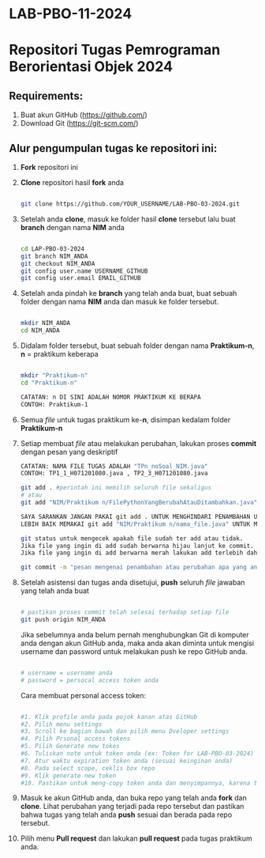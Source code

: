 # LAB-PBO-11-2024

# Repositori Tugas Pemrograman Berorientasi Objek 2024

## Requirements:
1. Buat akun GitHub (https://github.com/)
2. Download Git (https://git-scm.com/)

## Alur pengumpulan tugas ke repositori ini:

1. **Fork** repositori ini

2. **Clone** repositori hasil **fork** anda

   ```sh

   git clone https://github.com/YOUR_USERNAME/LAB-PBO-03-2024.git

   ```

3. Setelah anda **clone**, masuk ke folder hasil **clone** tersebut lalu buat **branch** dengan nama **NIM** anda

   ```sh

   cd LAP-PBO-03-2024
   git branch NIM_ANDA
   git checkout NIM_ANDA
   git config user.name USERNAME_GITHUB
   git config user.email EMAIL_GITHUB

   ```

4. Setelah anda pindah ke **branch** yang telah anda buat, buat sebuah folder dengan nama **NIM** anda dan masuk ke folder tersebut.
   ```sh

   mkdir NIM_ANDA
   cd NIM_ANDA

   ```


5. Didalam folder tersebut, buat sebuah folder dengan nama **Praktikum-n**, **n** = praktikum keberapa
   ```sh

   mkdir "Praktikum-n"
   cd "Praktikum-n"
   
   CATATAN: n DI SINI ADALAH NOMOR PRAKTIKUM KE BERAPA
   CONTOH: Praktikum-1

   ```

7. Semua _file_ untuk tugas praktikum ke-**n**, disimpan kedalam folder **Praktikum-n**
8. Setiap membuat _file_ atau melakukan perubahan, lakukan proses **commit** dengan pesan yang deskriptif

   ```sh
   CATATAN: NAMA FILE TUGAS ADALAH "TPn_noSoal_NIM.java"
   CONTOH: TP1_1_H071201080.java , TP2_3_H071201080.java
   
   git add . #perintah ini memilih seluruh file sekaligus
   # atau
   git add "NIM/Praktikum n/FilePythonYangBerubahAtauDitambahkan.java" #perintah ini memilih file tertentu
   
   SAYA SARANKAN JANGAN PAKAI git add . UNTUK MENGHINDARI PENAMBAHAN UNTUK SEMUA FILE TERMASUK FILE YANG TIDAK DIINGINKAN
   LEBIH BAIK MEMAKAI git add "NIM/Praktikum n/nama_file.java" UNTUK MENAMBAHKAN FILE
   
   git status untuk mengecek apakah file sudah ter add atau tidak.
   Jika file yang ingin di add sudah berwarna hijau lanjut ke commit.
   Jika file yang ingin di add berwarna merah lakukan add terlebih dahulu
   
   git commit -m "pesan mengenai penambahan atau perubahan apa yang anda lakukan"
   
   ```

8. Setelah asistensi dan tugas anda disetujui, **push** seluruh _file_ jawaban yang telah anda buat

   ```sh

   # pastikan proses commit telah selesai terhadap setiap file
   git push origin NIM_ANDA

   ```
   
   Jika sebelumnya anda belum pernah menghubungkan Git di komputer anda dengan akun GitHub anda, maka anda akan diminta untuk mengisi username dan password untuk
   melakukan push ke repo GitHub anda.
   ```sh

   # username = username anda
   # password = persocal access token anda

   ```
   
   Cara membuat personal access token:
   ```sh
   
   #1. Klik profile anda pada pojok kanan atas GitHub
   #2. Pilih menu settings
   #3. Scroll ke bagian bawah dan pilih menu Dveloper settings
   #4. Pilih Prsonal access tokens
   #5. Pilih Generate new tokes
   #6. Tuliskan note untuk token anda (ex: Token for LAB-PBO-03-2024)
   #7. Atur waktu expiration token anda (sesuai keinginan anda)
   #8. Pada select scope, ceklis box repo
   #9. Klik generate new token
   #10. Pastikan untuk meng-copy token anda dan menyimpannya, karena token hanya bisa diliat sekali (*Jika hilang, buat token baru)

   ```
   
9. Masuk ke akun GitHub anda, dan buka repo yang telah anda **fork** dan **clone**. Lihat perubahan yang terjadi pada repo tersebut dan pastikan bahwa tugas yang
   telah anda **push** sesuai dan berada pada repo tersebut.
   
10. Pilih menu **Pull request** dan lakukan **pull request** pada tugas praktikum anda.
